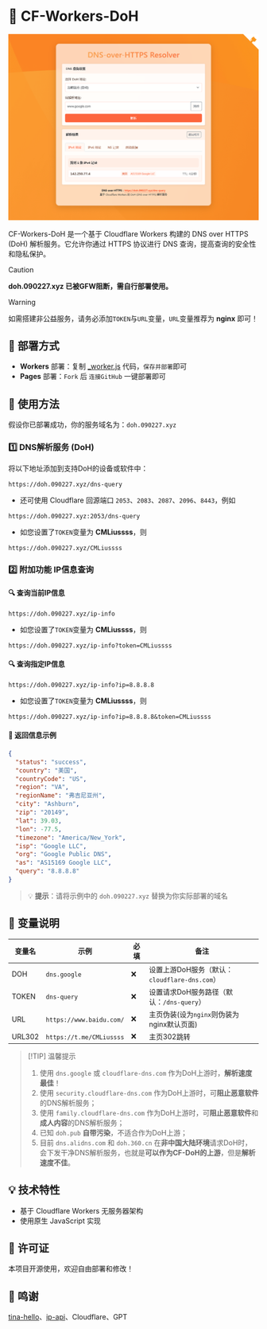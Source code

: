 # 📶 CF-Workers-DoH
![img](./img.png)

CF-Workers-DoH 是一个基于 Cloudflare Workers 构建的 DNS over HTTPS (DoH) 解析服务。它允许你通过 HTTPS 协议进行 DNS 查询，提高查询的安全性和隐私保护。

> [!CAUTION]
> **doh.090227.xyz 已被GFW阻断，需自行部署使用。**

> [!WARNING]
> 如需搭建非公益服务，请务必添加`TOKEN`与`URL`变量，`URL`变量推荐为 **nginx** 即可！

## 🚀 部署方式

- **Workers** 部署：复制 [_worker.js](https://github.com/cmliu/CF-Workers-DoH/blob/main/_worker.js) 代码，`保存并部署`即可
- **Pages** 部署：`Fork` 后 `连接GitHub` 一键部署即可

## 📖 使用方法

假设你已部署成功，你的服务域名为：`doh.090227.xyz`

### 1️⃣ DNS解析服务 (DoH)

将以下地址添加到支持DoH的设备或软件中：

```url
https://doh.090227.xyz/dns-query
```

- 还可使用 Cloudflare 回源端口 `2053`、`2083`、`2087`、`2096`、`8443`，例如
```url
https://doh.090227.xyz:2053/dns-query
```

- 如您设置了`TOKEN`变量为 **CMLiussss**，则
```url
https://doh.090227.xyz/CMLiussss
```
### 2️⃣ 附加功能 IP信息查询

#### 🔍 查询当前IP信息
```url
https://doh.090227.xyz/ip-info
```

- 如您设置了`TOKEN`变量为 **CMLiussss**，则
```url
https://doh.090227.xyz/ip-info?token=CMLiussss
```

#### 🔍 查询指定IP信息
```url
https://doh.090227.xyz/ip-info?ip=8.8.8.8
```

- 如您设置了`TOKEN`变量为 **CMLiussss**，则

```url
https://doh.090227.xyz/ip-info?ip=8.8.8.8&token=CMLiussss
```

#### 📝 **返回信息示例**
```json
{
  "status": "success",
  "country": "美国",
  "countryCode": "US",
  "region": "VA",
  "regionName": "弗吉尼亚州",
  "city": "Ashburn",
  "zip": "20149",
  "lat": 39.03,
  "lon": -77.5,
  "timezone": "America/New_York",
  "isp": "Google LLC",
  "org": "Google Public DNS",
  "as": "AS15169 Google LLC",
  "query": "8.8.8.8"
}
```

> 💡 **提示**：请将示例中的 `doh.090227.xyz` 替换为你实际部署的域名

## 🔧 变量说明

| 变量名 | 示例 | 必填 | 备注 | 
|--|--|--|--|
| DOH | `dns.google` |❌| 设置上游DoH服务（默认：`cloudflare-dns.com`） |
| TOKEN | `dns-query` |❌| 设置请求DoH服务路径（默认：`/dns-query`） |
| URL | `https://www.baidu.com/` |❌| 主页伪装(设为`nginx`则伪装为nginx默认页面) |
| URL302 | `https://t.me/CMLiussss` |❌| 主页302跳转 |

> [!TIP] 温馨提示
> 1. 使用 `dns.google` 或 `cloudflare-dns.com` 作为DoH上游时，**解析速度最佳**！
> 2. 使用 `security.cloudflare-dns.com` 作为DoH上游时，可**阻止恶意软件**的DNS解析服务；
> 3. 使用 `family.cloudflare-dns.com` 作为DoH上游时，可**阻止恶意软件**和**成人内容**的DNS解析服务；
> 4. 已知 `doh.pub` **自带污染**，不适合作为DoH上游；
> 5. 目前 `dns.alidns.com` 和 `doh.360.cn` 在**非中国大陆环境**请求DoH时，会下发干净DNS解析服务，也就是**可以作为CF-DoH的上游**，但是**解析速度不佳**。

## 💡 技术特性
- 基于 Cloudflare Workers 无服务器架构
- 使用原生 JavaScript 实现

## 📝 许可证
本项目开源使用，欢迎自由部署和修改！

## 🙏 鸣谢
[tina-hello](https://github.com/tina-hello/doh-cf-workers)、[ip-api](https://ip-api.com/)、Cloudflare、GPT